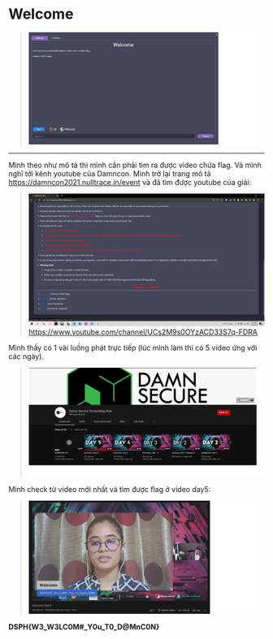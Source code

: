 # Welcome

> ![](1.png)

---

Mình theo như mô tả thì mình cần phải tìm ra được video chứa flag. Và mình nghĩ tới kênh youtube của Damncon.
Mình trở lại trang mô tả https://damncon2021.nulltrace.in/event và đã tìm được youtube của giải:

> ![](2.png)https://www.youtube.com/channel/UCs2M9s0OYzACD33S7q-FDRA

Mình thấy có 1 vài luồng phát trực tiếp (lúc mình làm thì có 5 video ứng với các ngày).

> ![](3.png)

Mình check từ video mới nhất và tìm được flag ở video day5:

> ![](4.png)

**DSPH{W3_W3LC0M#\_Y0u_T0_D@MnC0N}**
